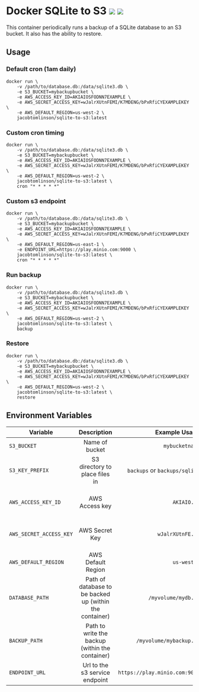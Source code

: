 # Docker SQLite to S3  [![](https://images.microbadger.com/badges/version/jacobtomlinson/sqlite-to-s3.svg)](https://microbadger.com/images/jacobtomlinson/sqlite-to-s3 "Get your own version badge on microbadger.com") [![](https://images.microbadger.com/badges/image/jacobtomlinson/sqlite-to-s3.svg)](https://microbadger.com/images/jacobtomlinson/sqlite-to-s3 "Get your own image badge on microbadger.com")

This container periodically runs a backup of a SQLite database to an S3 bucket. It also has the ability to restore.

## Usage

### Default cron (1am daily)

```shell
docker run \
    -v /path/to/database.db:/data/sqlite3.db \
    -e S3_BUCKET=mybackupbucket \
    -e AWS_ACCESS_KEY_ID=AKIAIOSFODNN7EXAMPLE \
    -e AWS_SECRET_ACCESS_KEY=wJalrXUtnFEMI/K7MDENG/bPxRfiCYEXAMPLEKEY \
    -e AWS_DEFAULT_REGION=us-west-2 \
    jacobtomlinson/sqlite-to-s3:latest
```

### Custom cron timing

```shell
docker run \
    -v /path/to/database.db:/data/sqlite3.db \
    -e S3_BUCKET=mybackupbucket \
    -e AWS_ACCESS_KEY_ID=AKIAIOSFODNN7EXAMPLE \
    -e AWS_SECRET_ACCESS_KEY=wJalrXUtnFEMI/K7MDENG/bPxRfiCYEXAMPLEKEY \
    -e AWS_DEFAULT_REGION=us-west-2 \
    jacobtomlinson/sqlite-to-s3:latest \
    cron "* * * * *"
```

### Custom s3 endpoint

```shell
docker run \
    -v /path/to/database.db:/data/sqlite3.db \
    -e S3_BUCKET=mybackupbucket \
    -e AWS_ACCESS_KEY_ID=AKIAIOSFODNN7EXAMPLE \
    -e AWS_SECRET_ACCESS_KEY=wJalrXUtnFEMI/K7MDENG/bPxRfiCYEXAMPLEKEY \
    -e AWS_DEFAULT_REGION=us-east-1 \
    -e ENDPOINT_URL=https://play.minio.com:9000 \
    jacobtomlinson/sqlite-to-s3:latest \
    cron "* * * * *"
```


### Run backup

```shell
docker run \
    -v /path/to/database.db:/data/sqlite3.db \
    -e S3_BUCKET=mybackupbucket \
    -e AWS_ACCESS_KEY_ID=AKIAIOSFODNN7EXAMPLE \
    -e AWS_SECRET_ACCESS_KEY=wJalrXUtnFEMI/K7MDENG/bPxRfiCYEXAMPLEKEY \
    -e AWS_DEFAULT_REGION=us-west-2 \
    jacobtomlinson/sqlite-to-s3:latest \
    backup
```

### Restore

```shell
docker run \
    -v /path/to/database.db:/data/sqlite3.db \
    -e S3_BUCKET=mybackupbucket \
    -e AWS_ACCESS_KEY_ID=AKIAIOSFODNN7EXAMPLE \
    -e AWS_SECRET_ACCESS_KEY=wJalrXUtnFEMI/K7MDENG/bPxRfiCYEXAMPLEKEY \
    -e AWS_DEFAULT_REGION=us-west-2 \
    jacobtomlinson/sqlite-to-s3:latest \
    restore
```

## Environment Variables

| Variable        | Description      | Example Usage  | Default   | Optional?  |
| --------------- |:---------------:| -----:| -----:| --------:|
| `S3_BUCKET`               | Name of bucket | `mybucketname` | None | No |
| `S3_KEY_PREFIX` | S3 directory to place files in | `backups` or `backups/sqlite` | None | Yes |
| `AWS_ACCESS_KEY_ID`       | AWS Access key | `AKIAIO...` | None      | Yes (if using instance role) |
| `AWS_SECRET_ACCESS_KEY`   |  AWS Secret Key |  `wJalrXUtnFE...` | None   | Yes (if using instance role) |
| `AWS_DEFAULT_REGION`   | AWS Default Region | `us-west-2`    | `us-west-1`   | Yes |
| `DATABASE_PATH` | Path of database to be backed up (within the container)   | `/myvolume/mydb.db` | `/data/sqlite3.db`   | Yes |
| `BACKUP_PATH` | Path to write the backup (within the container)  | `/myvolume/mybackup.db` | `${DATABASE_PATH}.bak`   | Yes |
| `ENDPOINT_URL` | Url to the s3 service endpoint  | `https://play.minio.com:9000` | None   | Yes |
